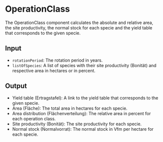 # OperationClass

The OperationClass component calculates the absolute and relative area, the site productivity,
the normal stock for each specie and the yield table that corresponds to the given specie.

## Input

- `rotationPeriod`: The rotation period in years.
- `listOfSpecies`: A list of species with their site productivity (Bonität) and respective area
  in hectares or in percent.

## Output

- Yield table (Ertragstafel): A link to the yield table that corresponds to the given specie.
- Area (Fläche): The total area in hectares for each specie.
- Area distribution (Flächenverteilung): The relative area in percent for each operation class.
- Site productivity (Bonität): The site productivity for each specie.
- Normal stock (Normalvorrat): The normal stock in Vfm per hectare for each specie.
